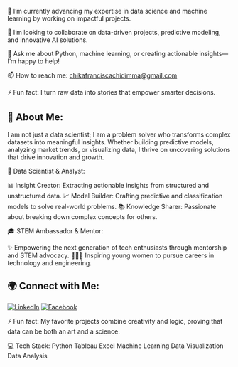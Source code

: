 🔭 I’m currently advancing my expertise in data science and machine learning by working on impactful projects.

👯 I’m looking to collaborate on data-driven projects, predictive modeling, and innovative AI solutions.

💬 Ask me about Python, machine learning, or creating actionable insights—I’m happy to help!

📫 How to reach me: chikafranciscachidimma@gmail.com

⚡ Fun fact: I turn raw data into stories that empower smarter decisions.

**💫 About Me:** 
---
I am not just a data scientist; I am a problem solver who transforms complex datasets into meaningful insights. Whether building predictive models, analyzing market trends, or visualizing data, I thrive on uncovering solutions that drive innovation and growth.

🤖 Data Scientist & Analyst:

📊 Insight Creator: Extracting actionable insights from structured and unstructured data. 📈 Model Builder: Crafting predictive and classification models to solve real-world problems. 📚 Knowledge Sharer: Passionate about breaking down complex concepts for others.

🎓 STEM Ambassador & Mentor:

✨ Empowering the next generation of tech enthusiasts through mentorship and STEM advocacy. 👩🏽‍🏫 Inspiring young women to pursue careers in technology and engineering.

**🌍 Connect with Me:**
---
[![LinkedIn](https://upload.wikimedia.org/wikipedia/commons/0/01/LinkedIn_Logo_2023.png)](https://www.linkedin.com/in/chika-francisca-chidimma-659428203/)
[![Facebook](https://upload.wikimedia.org/wikipedia/commons/5/51/Facebook_f_logo_%282019%29.svg)]([https://www.facebook.com/your-profile-link/](https://www.facebook.com/share/163jjSDmPZ/?mibextid=wwXIfr))


⚡ Fun fact: My favorite projects combine creativity and logic, proving that data can be both an art and a science.

💻 Tech Stack: Python Tableau Excel Machine Learning Data Visualization Data Analysis
